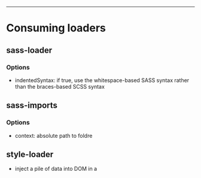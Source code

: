 ----------------------------------------------------------------------------------------------------
Consuming loaders
=================
sass-loader
-----------
### Options
*   indentedSyntax:    if true, use the whitespace-based SASS syntax rather than the braces-based 
                       SCSS syntax

sass-imports
------------
### Options
*   context: absolute path to foldre

style-loader
------------
*   inject a pile of data into DOM in a <style> tag

css-loader
----------
*   load a .css file. Can also load CSS data that is "streamed" into it (e.g. via sass-loader)



----------------------------------------------------------------------------------------------------
Writing loaders
===============
base loader
-----------
*   empty loader with no actual transformation done:
        module.exports = function(source) {
            return source;
        }

Options available on this inside exported loader module
-------------------------------------------------------
### this.cacheable()
*   makes the output of the loader cacheable if this is called. e.g.
        module.exports = function(source) {
            this.cacheable && this.cacheable(); //<<< this addition makes the whole module cacheable
            return source;
        }

----------------------------------------------------------------------------------------------------
Main webpack config options
===========================
output config
-------------
### publicPath (output.publicPath)
*   tells webpack at what URL route the package will be accessible at via the browser
*   used by file-loader and url-loader. Important for code splitting - look into it again if your 
    build size gets too large

----------------------------------------------------------------------------------------------------
CommonsChunkPlugin notes
------------------------
*   The magic order for including outputted scripts in the index.html page:
    *   manifest (.js)
    *   app (.js)
    *   vendor (.js)

DllPlugin
---------
*   inside new webpack.DllPlugin({ path, manifest, context }):
    *   manifest: Gives other Webpack configs a map to your already built modules. Very important.
    *   context: root path of client source code
    *   name: name of the entry file containing all the modules

----------------------------------------------------------------------------------------------------
Performance
===========
*   cache: true
*   cacheDirectory:true in query
*   use includes in all loaders
*   Set devtool to eval

Starting point:
initial build: ~9-10s
incrementals: ~1-2s


initial build: ~9-10s
incrementals: ~0.5s